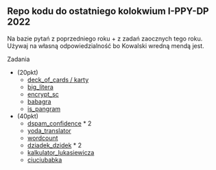 ## Repo kodu do ostatniego kolokwium I-PPY-DP 2022

Na bazie pytań z poprzedniego roku + z zadań zaocznych tego roku. Używaj na własną odpowiedzialność bo Kowalski wredną mendą jest.

Zadania

-   (20pkt)
    -   [deck_of_cards / karty](https://github.com/dlt-v/kowalski-python/tree/main/deck_of_cards)
    -   [big_litera](https://github.com/dlt-v/kowalski-python/tree/main/big_litera)
    -   [encrypt_sc](https://github.com/dlt-v/kowalski-python/tree/main/encrypt_sc)
    -   [babagra](https://github.com/dlt-v/kowalski-python/tree/main/babagra)
    -   [is_pangram](https://github.com/dlt-v/kowalski-python/tree/main/is_pangram)
-   (40pkt)
    -   [dspam_confidence](https://github.com/dlt-v/kowalski-python/tree/main/dspam) \* 2
    -   [yoda_translator](https://github.com/dlt-v/kowalski-python/tree/main/yoda)
    -   [wordcount](https://github.com/dlt-v/kowalski-python/tree/main/wordcount)
    -   [dziadek_dzidek](https://github.com/dlt-v/kowalski-python/tree/main/dziadek_dzidek) \* 2
    -   [kalkulator_lukasiewicza](https://github.com/dlt-v/kowalski-python/tree/main/lukasiewicz)
    -   [ciuciubabka](https://github.com/dlt-v/kowalski-python/tree/main/ciuciubabka)
